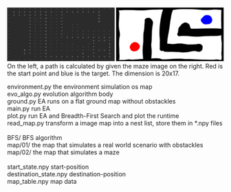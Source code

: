 ![example](1.png)
On the left, a path is calculated by given the maze image on the right. Red is the start point and blue is the target. The dimension is 20x17.


environment.py the environment simulation os map<br/>
evo_algo.py evolution algorithm body<br/>
ground.py EA runs on a flat ground map without obstackles<br/>
main.py run EA<br/>
plot.py run EA and Breadth-First Search and plot the runtime<br/>
read_map.py transform a image map into a nest list, store them in *.npy files<br/>
<br/>
BFS/ BFS algorithm<br/>
map/01/ the map that simulates a real world scenario with obstackles<br/>
map/02/ the map that simulates a maze<br/>
<br/>
start_state.npy start-position<br/>
destination_state.npy destination-position<br/>
map_table.npy map data<br/>
<br/>
